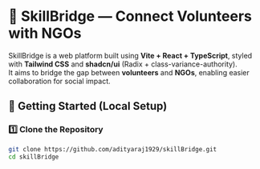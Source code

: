 # 🌉 SkillBridge — Connect Volunteers with NGOs

SkillBridge is a web platform built using **Vite + React + TypeScript**, styled with **Tailwind CSS** and **shadcn/ui** (Radix + class-variance-authority).  
It aims to bridge the gap between **volunteers** and **NGOs**, enabling easier collaboration for social impact.

## 🚀 Getting Started (Local Setup)

### 1️⃣ Clone the Repository
```bash
git clone https://github.com/adityaraj1929/skillBridge.git
cd skillBridge
